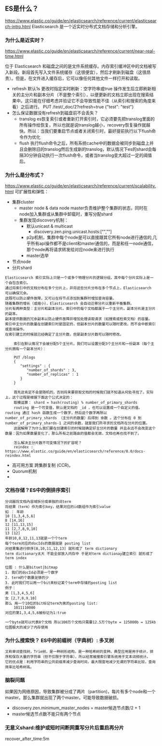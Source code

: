 ## ES是什么？
https://www.elastic.co/guide/en/elasticsearch/reference/current/elasticsearch-intro.html
Elasticsearch 是一个近实时分布式文档存储和分析引擎。

### 为什么是近实时？
https://www.elastic.co/guide/en/elasticsearch/reference/current/near-real-time.html

位于 Elasticsearch 和磁盘之间的是文件系统缓存。内存索引缓冲区中的文档被写入新段。新段首先写入文件系统缓存（这很便宜），然后才刷新到磁盘（这很昂贵）。但是，在文件进入缓存后，它可以像任何其他文件一样打开和读取。
* refresh 默认1s
  更改时指定实时刷新：空字符串或true
    操作发生后立即刷新相关的主分片和副本分片（不是整个索引），以便更新的文档立即出现在搜索结果中。这只能在仔细考虑并验证它不会导致性能不佳（从索引和搜索的角度来看）之后进行。
  PUT /test/_doc/2?refresh=true
  {"test": "test"}
* 怎么保证数据没有refresh到磁盘前不会丢失？
  * translog
    es恢复索引或者重新打开索引时，它必须要先把translog里面的所有操作给恢复，所以也就是说translog越小，recovery恢复操作就越快。所以：当我们要重启节点或者关闭索引时，最好提前执行以下flush命令作为优化
  * flush
    执行flush命令之后，所有系统cache中的数据会被同步到磁盘上并且会删除旧的translog然后生成新的translog，默认情况下es的shard会每隔30分钟自动执行一次flush命令，或者当translog变大超过一定的阈值后。
### 为什么是分布式？
https://www.elastic.co/guide/en/elasticsearch/reference/current/scalability.html
可扩展性和弹性：
* 集群cluster
  * master node & data node
    master负责维护整个集群的状态，同时在node加入集群或从集群中卸载时，重写分配shard
  * 集群发现discovery机制：
    * 默认unicast & multicast
      * discovery.zen.ping.unicast.hosts:["",""]
    * p2p机制，集群中每个node是可以直接跟其它所有node进行通信的,几乎所有api操作都不是client和master通信的，而是和任一node通信，那个node再将请求转发给对应node来进行执行
    * master选举
* 节点node
* 分片shard
```
Elasticsearch 索引实际上只是一个或多个物理分片的逻辑分组，其中每个分片实际上是一个自包含索引。
通过将索引中的文档分布在多个分片上，并将这些分片分布在多个节点上，Elasticsearch 可以确保冗余。
这既可以防止硬件故障，又可以在将节点添加到集群时增加查询容量。
随着集群的增长（或缩小），Elasticsearch 会自动迁移分片以重新平衡集群。
分片有两种类型：主分片和副本分片。索引中的每个文档都属于一个主分片。副本分片是主分片的副本。
副本提供数据的冗余副本以防止硬件故障并增加处理读取请求（如搜索或检索文档）的容量。
索引中主分片的数量在创建索引时是固定的，但副本分片的数量可以随时更改，而不会中断索引或查询操作。
在索引建立的时候就已经确定了主分片数，但是副本分片数可以随时修改。

    索引在默认情况下会被分配5个主分片。我们可以设置分配3个主分片和一份副本（每个主分片拥有一个副本分片）：
    
    PUT /blogs
    {
       "settings" : {
          "number_of_shards" : 3,
          "number_of_replicas" : 1
       }
    }
    
    首先这肯定不会是随机的，否则将来要获取文档的时候我们就不知道从何处寻找了。实际上，这个过程是根据下面这个公式决定的：
    取模运算： shard = hash(routing) % number_of_primary_shards
    routing 是一个可变值，默认是文档的 _id ，也可以设置成一个自定义的值。 routing 通过 hash 函数生成一个数字，然后这个数字再除以 number_of_primary_shards （主分片的数量）后得到 余数 。这个分布在 0 到 number_of_primary_shards-1 之间的余数，就是我们所寻求的文档所在分片的位置。
    这就解释了为什么我们要在创建索引的时候就确定好主分片的数量 并且永远不会改变这个数量：因为如果数量变化了，那么所有之前路由的值都会无效，文档也再也找不到了。
    
    怎么解决主分片数不可变情况下的扩容呢？
    reindex : https://www.elastic.co/guide/en/elasticsearch/reference/8.0/docs-reindex.html
```
* 高可用方案
  跨集群复制 (CCR)。
* Quorum机制
* 
### 文档存储？ES中的倒排序索引
```
分词器将文档內容域拆分成单独的词term
将结果（term）作为索引key，结果对应的id数组作为索引value
如 ： 年龄 
10 [1,3,4,5,6]
8 [14,16]
12 [11,13,15]
11 [2,7,8,9,10]
13 [12]
年龄10,8,12,11,13就是一个个term
每个term对应的docIds的数据就是 posting list
对结果集进行排序[8,10,11,12,13] 就形成了 term dictionary
term dictionary太大 不能全部放入内存中 于是对term dictionay建立索引 就形成了 term index

位图 : 什么是bitset|bitmap
1. 我们的docId必须是一个数字
2. term的个数要足够的少
3. 此时我们可以用一个bit来标记某个term中存储的posting list
例子：
男 [1,3,4,5,6]
女 [2,7,8,9,10]
那么 用一个10位的bit标记term为男的posting list:
    1011110000
对应的第1,3,4,5,6被标记为1:true

一个byte就可以代表8个文档 所以100万个文档只需要12.5万个byte = 125000b = 125kb
位图极大的减少了内存使用

```

### 为什么搜索快？ ES中的前缀树（字典树）: 多叉树
```
又称单词查找树，Trie树，是一种树形结构，是一种哈希树的变种。典型应用是用于统计，排序和保存大量的字符串（但不仅限于字符串），所以经常被搜索引擎系统用于文本词频统计。
它的优点是：利用字符串的公共前缀来减少查询时间，最大限度地减少无谓的字符串比较，查询效率比哈希树高。
```

### 脑裂问题

  如果因为网络原因，导致集群被分成了两片（partition)，每片有多个node和一个master。那么集群就出现了两个master。可能导致数据破损。
  * discovery.zen.minimum_master_nodes = master候选节点数/2 + 1 
  * master候选节点数不能只有两个节点
  
### 无意义shard:维护或短时间断网重写分片后重启再分片
recover_after_time:5m